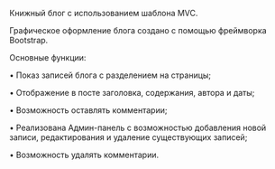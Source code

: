 Книжный блог с использованием шаблона MVC.  

Графическое оформление блога создано с помощью фреймворка Bootstrap.

Основные функции: 

•	Показ записей блога с разделением на страницы;

•	Отображение в посте заголовка, содержания, автора и даты;

•	Возможность оставлять комментарии;

•	Реализована Админ-панель с возможностью добавления новой записи, редактирования и удаление существующих записей;

•	Возможность удалять комментарии. 
